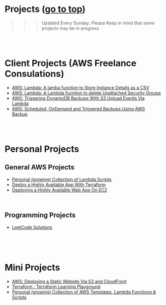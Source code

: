 # Projects <a id=''></a> ([go to top](#top))

> > > Updated Every Sunday: Please Keep in mind that some projects may be in progress

<br>
<br>

# Client Projects (AWS Freelance Consulations)

- [AWS: Lambda: A lamba function to Store Instance Details as a CSV](https://github.com/temikelani/cheatsheets/tree/main/aws/lambda/ec2/get-instance-details-as-csv)
- [AWS: Lambda: A Lambda fucntion to delete Unattached Security Groups](https://github.com/temikelani/cheatsheets/tree/main/aws/lambda/ec2/delete-unattached-security-groups)
- [AWS: Triggering DynamoDB Backups With S3 Upload Events Via Lambda](https://github.com/temikelani/s3-event-trigger-ddb-backup)
- [AWS: Scheduled, OnDemand and Triggered Backups Using AWS Backup](https://github.com/temikelani/scheduled-ondemand-aws-backup)

<br>
<br>

# Personal Projects

## General AWS Projects

- [Personal (growing) Collection of Lambda Scripts](https://github.com/temikelani/cheatsheets/tree/main/aws/lambda)
- [Deploy a Highly Available App With Terraform](https://github.com/temikelani/deploy-a-highly-available-app-with-terraform)
- [Deploying a Highly Available Web App On EC2](https://github.com/temikelani/deploy-a-highly-available-webapp-on-ec2)

<br>

## Programming Projects

- [LeetCode Solutions](https://github.com/temikelani/coding-problems)

<br>
<br>
<br>

# Mini Projects

- [AWS: Deploying a Static Website Via S3 and CloudFront](https://github.com/temikelani/s3-cFront-static-website)
- [Terraform : Terraform Learning Playground](https://github.com/temikelani/terraform-play-ground)
- [Personal (growing) Collection of AWS Templates, Lambda Functions & Scripts](https://github.com/temikelani/cheatsheets/tree/main/aws)

<br><br><br>

